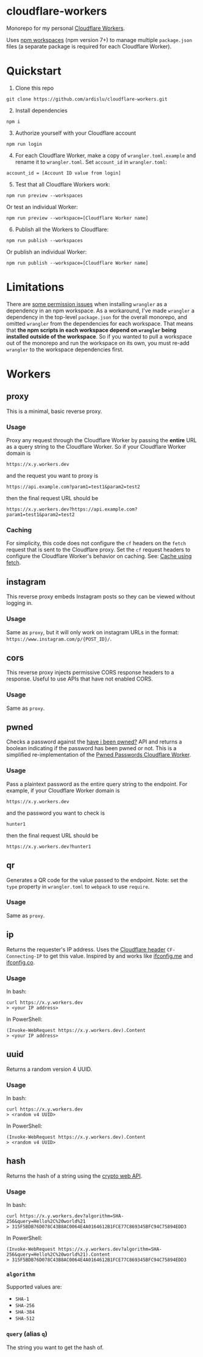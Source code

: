 # cloudflare-workers

Monorepo for my personal [Cloudflare Workers](https://workers.cloudflare.com/).

Uses [npm workspaces](https://docs.npmjs.com/cli/v7/using-npm/workspaces) (npm version 7+) to manage multiple `package.json` files (a separate package is required for each Cloudflare Worker). 

# Quickstart

1. Clone this repo
```
git clone https://github.com/ardislu/cloudflare-workers.git
```

2. Install dependencies
```
npm i
```

3. Authorize yourself with your Cloudflare account
```
npm run login
```

4. For each Cloudflare Worker, make a copy of `wrangler.toml.example` and rename it to `wrangler.toml`. Set `account_id` in `wrangler.toml`:
```
account_id = [Account ID value from login]
```

5. Test that all Cloudflare Workers work:
```
npm run preview --workspaces
```

Or test an individual Worker:
```
npm run preview --workspace=[Cloudflare Worker name]
```

6. Publish all the Workers to Cloudflare:
```
npm run publish --workspaces
```

Or publish an individual Worker:
```
npm run publish --workspace=[Cloudflare Worker name]
```

# Limitations

There are [some permission issues](https://github.com/cloudflare/wrangler/issues/240) when installing `wrangler` as a dependency in an npm workspace. As a workaround, I've made `wrangler` a dependency in the top-level `package.json` for the overall monorepo, and omitted `wrangler` from the dependencies for each workspace. That means that **the npm scripts in each workspace depend on `wrangler` being installed outside of the workspace**. So if you wanted to pull a workspace out of the monorepo and run the workspace on its own, you must re-add `wrangler` to the workspace dependencies first.

# Workers

## proxy

This is a minimal, basic reverse proxy.

### Usage

Proxy any request through the Cloudflare Worker by passing the **entire** URL as a query string to the Cloudflare Worker. So if your Cloudflare Worker domain is 
```
https://x.y.workers.dev
```
and the request you want to proxy is
```
https://api.example.com?param1=test1&param2=test2
```
then the final request URL should be
```
https://x.y.workers.dev?https://api.example.com?param1=test1&param2=test2
```

### Caching

For simplicity, this code does not configure the `cf` headers on the `fetch` request that is sent to the Cloudflare proxy. Set the `cf` request headers to configure the Cloudflare Worker's behavior on caching. See: [Cache using fetch](https://developers.cloudflare.com/workers/examples/cache-using-fetch). 

## instagram

This reverse proxy embeds Instagram posts so they can be viewed without logging in.

### Usage

Same as `proxy`, but it will only work on instagram URLs in the format: `https://www.instagram.com/p/{POST_ID}/`.

## cors

This reverse proxy injects permissive CORS response headers to a response. Useful to use APIs that have not enabled CORS.

### Usage

Same as `proxy`.

## pwned

Checks a password against the [have i been pwned?](https://haveibeenpwned.com/) API and returns a boolean indicating if the password has been pwned or not. This is a simplified re-implementation of the [Pwned Passwords Cloudflare Worker](https://github.com/HaveIBeenPwned/PwnedPasswordsCloudflareWorker).

### Usage

Pass a plaintext password as the entire query string to the endpoint. For example, if your Cloudflare Worker domain is 
```
https://x.y.workers.dev
```
and the password you want to check is
```
hunter1
```
then the final request URL should be
```
https://x.y.workers.dev?hunter1
```

## qr

Generates a QR code for the value passed to the endpoint. Note: set the `type` property in `wrangler.toml` to `webpack` to use `require`.

### Usage

Same as `proxy`.

## ip

Returns the requester's IP address. Uses the [Cloudflare header](https://developers.cloudflare.com/workers/runtime-apis/headers#cloudflare-headers) `CF-Connecting-IP` to get this value. Inspired by and works like [ifconfig.me](https://ifconfig.me) and [ifconfig.co](https://ifconfig.co).

### Usage

In bash:
```
curl https://x.y.workers.dev
> <your IP address>
```

In PowerShell:
```
(Invoke-WebRequest https://x.y.workers.dev).Content
> <your IP address>
```

## uuid

Returns a random version 4 UUID.

### Usage

In bash:
```
curl https://x.y.workers.dev
> <random v4 UUID>
```

In PowerShell:
```
(Invoke-WebRequest https://x.y.workers.dev).Content
> <random v4 UUID>
```

## hash

Returns the hash of a string using the [crypto web API](https://developer.mozilla.org/en-US/docs/Web/API/SubtleCrypto/digest).

### Usage

In bash:
```
curl https://x.y.workers.dev?algorithm=SHA-256&query=Hello%2C%20world%21
> 315F5BDB76D078C43B8AC0064E4A0164612B1FCE77C869345BFC94C75894EDD3
```

In PowerShell:
```
(Invoke-WebRequest https://x.y.workers.dev?algorithm=SHA-256&query=Hello%2C%20world%21).Content
> 315F5BDB76D078C43B8AC0064E4A0164612B1FCE77C869345BFC94C75894EDD3
```

### `algorithm`

Supported values are:
- `SHA-1`
- `SHA-256`
- `SHA-384`
- `SHA-512`

### `query` (alias `q`)

The string you want to get the hash of.
